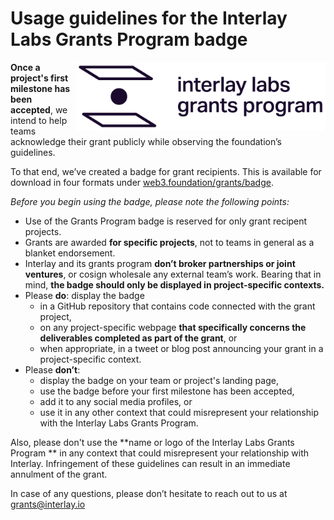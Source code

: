 # Usage guidelines for the Interlay Labs Grants Program badge

<img align="right" width="400" src="../src/Interlay_Grants.png">
 
**Once a project's first milestone has been accepted**, we intend to help teams acknowledge their grant publicly while observing the foundation’s guidelines.

To that end, we’ve created a badge for grant recipients. This is available for download in four formats under [web3.foundation/grants/badge](https://web3.foundation/grants/badge).

*Before you begin using the badge, please note the following points:*

- Use of the Grants Program badge is reserved for only grant recipent projects.
- Grants are awarded **for specific projects**, not to teams in general as a blanket endorsement.
- Interlay and its grants program **don’t broker partnerships or joint ventures**, or cosign wholesale any external team’s work. Bearing that in mind, **the badge should only be displayed in project-specific contexts.**
- Please **do**: display the badge
  - in a GitHub repository that contains code connected with the grant project,
  - on any project-specific webpage **that specifically concerns the deliverables completed as part of the grant**, or
  - when appropriate, in a tweet or blog post announcing your grant in a project-specific context.
- Please **don’t**:
  - display the badge on your team or project's landing page,
  - use the badge before your first milestone has been accepted,
  - add it to any social media profiles, or
  - use it in any other context that could misrepresent your relationship with the Interlay Labs Grants Program.


Also, please don't use the **name or logo of the  Interlay Labs Grants Program ** in any context that could misrepresent your relationship with Interlay. Infringement of these guidelines can result in an immediate annulment of the grant.

In case of any questions, please don’t hesitate to reach out to us at grants@interlay.io
